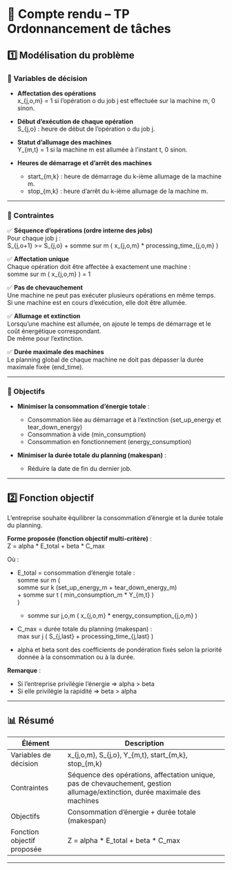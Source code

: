 # 📝 Compte rendu – TP Ordonnancement de tâches

## 1️⃣ Modélisation du problème

### 📌 Variables de décision
- **Affectation des opérations**  
  x_{j,o,m} = 1 si l’opération o du job j est effectuée sur la machine m, 0 sinon.

- **Début d’exécution de chaque opération**  
  S_{j,o} : heure de début de l’opération o du job j.

- **Statut d’allumage des machines**  
  Y_{m,t} = 1 si la machine m est allumée à l’instant t, 0 sinon.

- **Heures de démarrage et d’arrêt des machines**  
  - start_{m,k} : heure de démarrage du k-ième allumage de la machine m.  
  - stop_{m,k} : heure d’arrêt du k-ième allumage de la machine m.

---

### 📌 Contraintes

✅ **Séquence d’opérations (ordre interne des jobs)**  
Pour chaque job j :  
S_{j,o+1} >= S_{j,o} + somme sur m ( x_{j,o,m} * processing_time_{j,o,m} )

✅ **Affectation unique**  
Chaque opération doit être affectée à exactement une machine :  
somme sur m ( x_{j,o,m} ) = 1

✅ **Pas de chevauchement**  
Une machine ne peut pas exécuter plusieurs opérations en même temps.  
Si une machine est en cours d’exécution, elle doit être allumée.

✅ **Allumage et extinction**  
Lorsqu’une machine est allumée, on ajoute le temps de démarrage et le coût énergétique correspondant.  
De même pour l’extinction.

✅ **Durée maximale des machines**  
Le planning global de chaque machine ne doit pas dépasser la durée maximale fixée (end_time).

---

### 📌 Objectifs

- **Minimiser la consommation d’énergie totale** :
  - Consommation liée au démarrage et à l’extinction (set_up_energy et tear_down_energy)
  - Consommation à vide (min_consumption)
  - Consommation en fonctionnement (energy_consumption)

- **Minimiser la durée totale du planning (makespan)** :
  - Réduire la date de fin du dernier job.

---

## 2️⃣ Fonction objectif

L’entreprise souhaite équilibrer la consommation d’énergie et la durée totale du planning.

**Forme proposée (fonction objectif multi-critère)** :  
Z = alpha * E_total + beta * C_max

Où :
- E_total = consommation d’énergie totale :  
    somme sur m (  
      somme sur k (set_up_energy_m + tear_down_energy_m)  
      + somme sur t ( min_consumption_m * Y_{m,t} )  
    )  
    + somme sur j,o,m ( x_{j,o,m} * energy_consumption_{j,o,m} )

- C_max = durée totale du planning (makespan) :  
    max sur j ( S_{j,last} + processing_time_{j,last} )

- alpha et beta sont des coefficients de pondération fixés selon la priorité donnée à la consommation ou à la durée.

**Remarque** :  
- Si l’entreprise privilégie l’énergie => alpha > beta  
- Si elle privilégie la rapidité => beta > alpha

---

## 📊 Résumé

| Élément                     | Description                                                                                                                    |
|-----------------------------|--------------------------------------------------------------------------------------------------------------------------------|
| Variables de décision       | x_{j,o,m}, S_{j,o}, Y_{m,t}, start_{m,k}, stop_{m,k}                                                                           |
| Contraintes                 | Séquence des opérations, affectation unique, pas de chevauchement, gestion allumage/extinction, durée maximale des machines    |
| Objectifs                   | Consommation d’énergie + durée totale (makespan)                                                                              |
| Fonction objectif proposée  | Z = alpha * E_total + beta * C_max                                                                                            |

---
